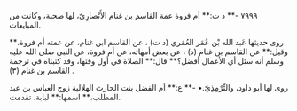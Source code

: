 ٧٩٩٩ -** د ت:** أم فروة عمة القاسم بن غنام الأَنْصارِيّ، لها صحبة، وكانت من المبايعات.

روى حديثها عَبد الله بْن عُمَر العُمَري (د ت) ، عن القاسم ابن غنام، عن عمته أم فروة،** وقيل:** عن القاسم بن غنام (د) ، عن بعض أمهاته، عن أم فروة، عن النبي صلى الله عليه وسلم أنه سئل أي الأعمال أفضل؟** قال:** الصلاة في أول وقتها، وقد كتبناه في ترجمة القاسم بن غنام (٣) .

روى لها أبو داود، والتِّرْمِذِيّ.• -** ع:** أم الفضل بنت الحارث الهلالية زوج العباس بن عبد المطلب،** اسمها:** لبابة. تقدمت.